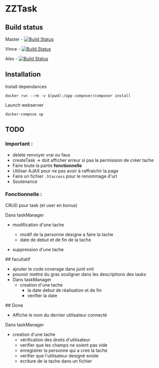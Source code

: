 
# ZZTask

## Build status

Master - [![Build Status](https://travis-ci.org/vmizoules/zztasks.svg?branch=master)](https://travis-ci.org/vmizoules/zztasks)

Vince - [![Build Status](https://travis-ci.org/vmizoules/zztasks.svg?branch=vince)](https://travis-ci.org/vmizoules/zztasks)

Alex - [![Build Status](https://travis-ci.org/vmizoules/zztasks.svg?branch=alex)](https://travis-ci.org/vmizoules/zztasks)

## Installation

Install dependances

    docker run --rm -v $(pwd):/app composer/composer install

Launch webserver

    docker-compose up

## TODO

### Important :
  * delete renvoyer vrai ou faux
  * createTask -> doit afficher erreur si pas la permission de créer tache
  * Faire toute la partie **fonctionnelle**
  * Utiliser AJAX pour ne pas avoir à raffraichir la page
  * Faire un fichier `.htaccess` pour le renommage d'url
  * Soutenance

### Fonctionnelle :

CRUD pour task (et user en bonus)

Dans taskManager

  * modification d'une tache
    * modif de la personne designe a faire la tache 
    * date de debut et de fin de la tache
  
  * suppression d'une tache 

## facultatif

  * ajouter le code coverage dans junit xml
  * pouvoir mettre du gras souligner dans les descriptions des tasks
  * Dans taskManager
    * creation d'une tache 
      * la date debut de réalisation et de fin 
      * verifier la date

## Done

  * Affiche le nom du dernier utilisateur connecté

Dans taskManager
  * creation d'une tache 
    * vérification des droits d'utilisateur 
    * verifier que les champs ne soient pas vide  
    * enregistrer la personne qui a cree la tache
    * verifier que l'utilisateur designé existe
    * ecriture de la tache dans un fichier 
  
